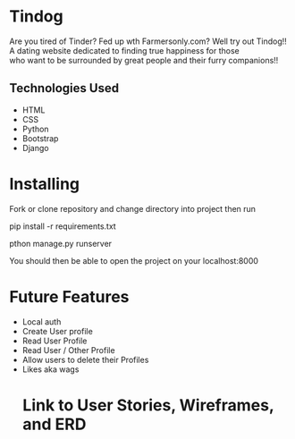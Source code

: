 <h1>Tindog</h1>
Are you tired of Tinder? Fed up wth Farmersonly.com? Well try out Tindog!! <br> A dating website dedicated to finding true happiness for those <br>who want to be surrounded by great people and their furry companions!!

<h2>Technologies Used</h2>
<ul>
<li>HTML</li>
<li>CSS</li>
<li>Python</li>
<li>Bootstrap</li>
<li>Django</li>
</ul>

<h1>Installing</h1>
<p>Fork or clone repository and change directory into project then run</p>
<p>pip install -r requirements.txt</p>
<p>pthon manage.py runserver</p>
<p>You should then be able to open the project on your localhost:8000</p>


<h1>Future Features</h1>
<ul>
<li>Local auth</li>
<li>Create User profile</li>
<li>Read User Profile</li>
<li>Read User / Other Profile</li>
<li>Allow users to delete their Profiles</li>
<li>Likes aka wags</li>

<h1>Link to User Stories, Wireframes, and ERD</h1>
<a href="https://trello.com/b/qKayYZMI/project-3>Trello</a>

<li>Likes aka wags</li>
